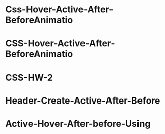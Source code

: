 # Css-Hover-Active-After-BeforeAnimatio
# CSS-Hover-Active-After-BeforeAnimatio
# CSS-HW-2
# Header-Create-Active-After-Before
# Active-Hover-After-before-Using
